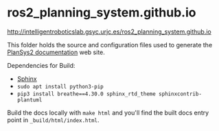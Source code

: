 # ros2_planning_system.github.io
http://intelligentroboticslab.gsyc.urjc.es/ros2_planning_system.github.io

This folder holds the source and configuration files used to generate the
[PlanSys2 documentation](http://intelligentroboticslab.gsyc.urjc.es/ros2_planning_system.github.io) web site.

Dependencies for Build: 
* [Sphinx](https://www.sphinx-doc.org/en/master/usage/installation.html)
* `sudo apt install python3-pip`
* `pip3 install breathe==4.30.0 sphinx_rtd_theme sphinxcontrib-plantuml`

Build the docs locally with `make html` and you'll find the built docs entry point in `_build/html/index.html`.

